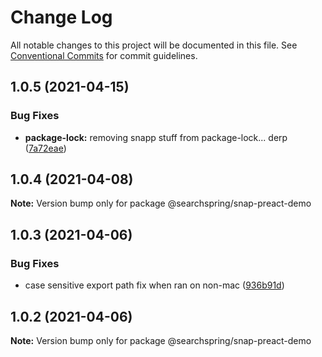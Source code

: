 # Change Log

All notable changes to this project will be documented in this file.
See [Conventional Commits](https://conventionalcommits.org) for commit guidelines.

## 1.0.5 (2021-04-15)


### Bug Fixes

* **package-lock:** removing snapp stuff from package-lock... derp ([7a72eae](https://github.com/searchspring/snap/commit/7a72eae82a59e366aec813a7d374508be2165559))





## 1.0.4 (2021-04-08)

**Note:** Version bump only for package @searchspring/snap-preact-demo





## 1.0.3 (2021-04-06)


### Bug Fixes

* case sensitive export path fix when ran on non-mac ([936b91d](https://github.com/searchspring/snap/commit/936b91d2e2c8f8ab872b98b0a52e1788bf52a3e0))





## 1.0.2 (2021-04-06)

**Note:** Version bump only for package @searchspring/snap-preact-demo
